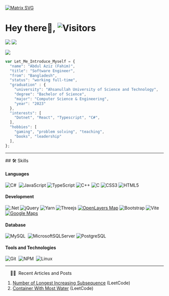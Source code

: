[![Matrix SVG](https://raw.githubusercontent.com/rodrigograca31/rodrigograca31/master/matrix.svg)](https://www.youtube.com/watch?v=SDkAGkd4NLc) 

# Hey there👋, ![Visitors](https://api.visitorbadge.io/api/visitors?path=https%3A%2F%2Fgithub.com%2FAbdulAzizFahim%2FAbdulAzizFahim.git&countColor=%23263759&style=flat)
[![](https://img.shields.io/static/v1?logo=gmail&label=%20&message=AbdulAzizFahim99.com&style=flat-sqaure&color=white&logoColor=red)](mailto:AbdulAzizFahim99@gmail.com)
[![](https://img.shields.io/static/v1?logo=linkedin&label=%20&message=abdulazizfahim&style=flat-sqaure&color=white&logoColor=blue)](https://www.linkedin.com/in/abdulazizfahim/)

<img src="https://readme-typing-svg.herokuapp.com?font=Architects+Daughter&color=22EBF7&size=25&center=false&lines=hey!+its+Abdul+Aziz+Fahim;Software+Engineer...;Competitive+Programmer...;Hardcore+Gamer"/>

```javascript
var Let_Me_Introduce_Myself = {
  "name": "Abdul Aziz (Fahim)",
  "title": "Software Engineer",
  "from": "Bangladesh",
  "status": "working full-time",
  "graduation" : {
    "university": "Ahsanullah University of Science and Technology",
    "degree": "Bachelor of Science",
    "major": "Computer Science & Engineering",
    "year": "2023"
  },
  "interests": [
    "Dotnet", "React", "Typescript", "C#",
  ], 
  "hobbies": [
    "gaming", "problem solving", "teaching",
    "books", "leadership"
  ],
};
```

<hr>
## 🛠️ Skills

#### Languages
![C#](https://img.shields.io/badge/c%23-%23239120.svg?style=for-the-badge&logo=c-sharp&logoColor=white)&nbsp;
![JavaScript](https://img.shields.io/badge/javascript-%23323330.svg?style=for-the-badge&logo=javascript&logoColor=%23F7DF1E)
![TypeScript](https://img.shields.io/badge/typescript-%23007ACC.svg?style=for-the-badge&logo=typescript&logoColor=white)
![C++](https://img.shields.io/badge/c++-%2300599C.svg?style=for-the-badge&logo=c%2B%2B&logoColor=white)
![C](https://img.shields.io/badge/c-%2300599C.svg?style=for-the-badge&logo=c&logoColor=white)
![CSS3](https://img.shields.io/badge/css3-%231572B6.svg?style=for-the-badge&logo=css3&logoColor=white)
![HTML5](https://img.shields.io/badge/html5-%23E34F26.svg?style=for-the-badge&logo=html5&logoColor=white)

#### Development
![.Net](https://img.shields.io/badge/.NET-5C2D91?style=for-the-badge&logo=.net&logoColor=white)
![jQuery](https://img.shields.io/badge/jquery-%230769AD.svg?style=for-the-badge&logo=jquery&logoColor=white)
![Yarn](https://img.shields.io/badge/yarn-%232C8EBB.svg?style=for-the-badge&logo=yarn&logoColor=white)
![Threejs](https://img.shields.io/badge/threejs-black?style=for-the-badge&logo=three.js&logoColor=white)
[![OpenLayers Map](https://img.shields.io/badge/OpenLayers%20Map-%23646CFF.svg?style=for-the-badge&logo=openlayers&logoColor=white)](https://www.openlayers.org/)
![Bootstrap](https://img.shields.io/badge/bootstrap-%238511FA.svg?style=for-the-badge&logo=bootstrap&logoColor=white)
![Vite](https://img.shields.io/badge/vite-%23646CFF.svg?style=for-the-badge&logo=vite&logoColor=white)
[![Google Maps](https://img.shields.io/badge/Google%20Maps-%23646CFF.svg?style=for-the-badge&logo=google-maps&logoColor=white)](https://www.google.com/maps?q=latitude,longitude)


#### Database
![MySQL](https://img.shields.io/badge/MySQL-00000F?style=flat&logo=mysql&logoColor=white)&nbsp;
![MicrosoftSQLServer](https://img.shields.io/badge/Microsoft%20SQL%20Server-CC2927?style=flat&logo=microsoft%20sql%20server&logoColor=white)
![PostgreSQL](https://img.shields.io/badge/PostgreSQL-316192?style=flat&logo=postgresql&logoColor=green)

#### Tools and Technologies
![Git](https://img.shields.io/badge/-Git-05122A?style=flat&logo=git)&nbsp;
![NPM](https://img.shields.io/badge/npm-CB3837?style=flat&logo=npm&logoColor=white)&nbsp;
![Linux](https://img.shields.io/badge/Linux-05122A?style=flat&logo=linux&logoColor=white)&nbsp;
<hr>

&nbsp; &nbsp; 📙📘 &nbsp;Recent Articles and Posts
1. [Number of Longest Increasing Subsequence](https://leetcode.com/problems/number-of-longest-increasing-subsequence/solutions/2805203/dfs-different-approach-dp-o-n-2-simple/) (LeetCode)
2. [Container With Most Water](https://leetcode.com/problems/container-with-most-water/solutions/2351132/binary-search-approach-easy-o-nlogn/) (LeetCode)
